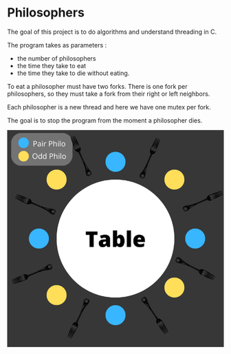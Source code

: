 # Philosophers

The goal of this project is to do algorithms and understand threading in C.

The program takes as parameters :
* the number of philosophers
* the time they take to eat
* the time they take to die without eating.

To eat a philosopher must have two forks. There is one fork per philosophers, so they must take a fork from their right or left neighbors.

Each philosopher is a new thread and here we have one mutex per fork.

The goal is to stop the program from the moment a philosopher dies.

![image](https://github.com/HugoKovac/Philosophers/blob/main/Table.png)
